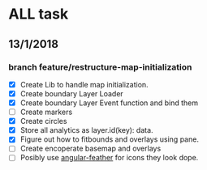# ALL task

## 13/1/2018

### branch feature/restructure-map-initialization

* [x] Create Lib to handle map initialization.
* [x] Create boundary Layer Loader
* [x] Create boundary Layer Event function and bind them
* [ ] Create markers
* [x] Create circles
* [x] Store all analytics as layer.id(key): data.
* [x] Figure out how to fitbounds and overlays using pane.
* [ ] Create encoperate basemap and overlays
* [ ] Posibly use [angular-feather](https://github.com/michaelbazos/angular-feather) for icons they look dope.
